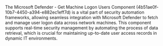 The Microsoft Defender - Get Machine Logon Users Component (4b51ae0f-10b7-4450-a394-e882ec1eff7d) is a vital part of security automation frameworks, allowing seamless integration with Microsoft Defender to fetch and manage user logon data across network machines. This component supports real-time security management by automating the process of data retrieval, which is crucial for maintaining up-to-date user access records in dynamic IT environments.
